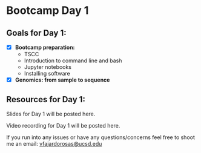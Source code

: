 # Bootcamp Day 1

## Goals for Day 1:
- [X] **Bootcamp preparation:**
  - TSCC
  - Introduction to command line and bash
  - Jupyter notebooks
  - Installing software
- [X] **Genomics: from sample to sequence**

## Resources for Day 1:

Slides for Day 1 will be posted here.

Video recording for Day 1 will be posted here.

If you run into any issues or have any questions/concerns feel free to shoot me an email: vfajardorosas@ucsd.edu
